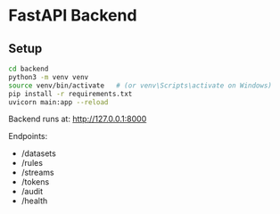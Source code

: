 # FastAPI Backend

## Setup

```bash
cd backend
python3 -m venv venv
source venv/bin/activate   # (or venv\Scripts\activate on Windows)
pip install -r requirements.txt
uvicorn main:app --reload
```

Backend runs at: http://127.0.0.1:8000

Endpoints:

- /datasets
- /rules
- /streams
- /tokens
- /audit
- /health